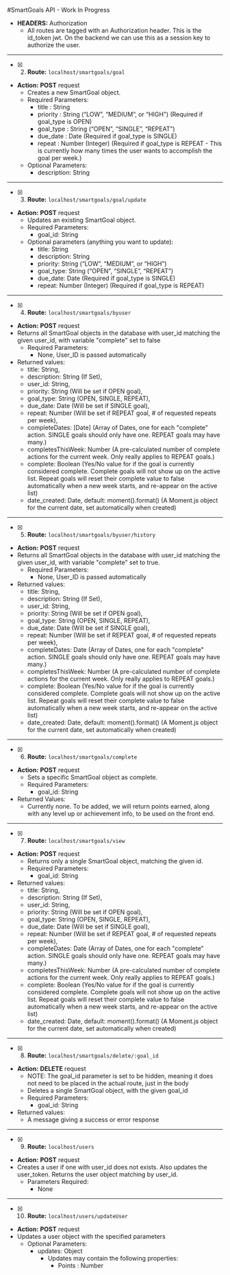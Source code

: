 #SmartGoals API - Work In Progress



* __HEADERS:__ Authorization
	+ All routes are tagged with an Authorization header. This is the id_token jwt. On the backend we can use this as a session key to authorize the user.

-----

- [x] 2. __Route:__ ```localhost/smartgoals/goal```
* __Action:__ __POST__ request
	+ Creates a new SmartGoal object.
	+ Required Parameters:
		- title : String
		- priority : String (“LOW”, “MEDIUM”, or “HIGH”) (Required if goal_type is OPEN)
		- goal_type : String (“OPEN”, “SINGLE”, “REPEAT”)
		- due_date : Date (Required if goal_type is SINGLE)
		- repeat : Number (Integer) (Required if goal_type is REPEAT - This is currently how many times the user wants to accomplish the goal per week.)
	+ Optional Parameters:
		- description: String


-----


- [x] 3. __Route:__ ```localhost/smartgoals/goal/update```
* __Action:__ __POST__ request
	+ Updates an existing SmartGoal object.
	+ Required Parameters:
		- goal_id: String
	+ Optional parameters (anything you want to update):
		- title: String
		- description: String
		- priority: String (“LOW”, “MEDIUM”, or “HIGH”)
		- goal_type: String (“OPEN”, “SINGLE”, “REPEAT”)
		- due_date: Date (Required if goal_type is SINGLE)
		- repeat: Number (Integer) (Required if goal_type is REPEAT)


-----


- [x] 4. __Route:__ ```localhost/smartgoals/byuser```
* __Action:__ __POST__ request
* Returns all SmartGoal objects in the database with user_id matching the given user_id, with variable "complete" set to false
	+ Required Parameters:
		- None, User_ID is passed automatically
* Returned values:
	+ title: String,
  + description: String (If Set),
  + user_id: String,
  + priority: String (Will be set if OPEN goal),
  + goal_type: String (OPEN, SINGLE, REPEAT),
  + due_date: Date (Will be set if SINGLE goal),
  + repeat: Number (Will be set if REPEAT goal, # of requested repeats per week),
  + completeDates: [Date] (Array of Dates, one for each "complete" action. SINGLE goals should only have one. REPEAT goals may have many.)
  + completesThisWeek: Number (A pre-calculated number of complete actions for the current week. Only really applies to REPEAT goals.)
  + complete: Boolean (Yes/No value for if the goal is currently considered complete.  Complete goals will not show up on the active list.  Repeat goals will reset their complete value to false automatically when a new week starts, and re-appear on the active list)
  + date_created: Date, default: moment().format() (A Moment.js object for the current date, set automatically when created)


-----

- [x] 5. __Route:__ ```localhost/smartgoals/byuser/history```
* __Action:__ __POST__ request
* Returns all SmartGoal objects in the database with user_id matching the given user_id, with variable "complete" set to true.
	+ Required Parameters:
		- None, User_ID is passed automatically
* Returned values:
	+ title: String,
  + description: String (If Set),
  + user_id: String,
  + priority: String (Will be set if OPEN goal),
  + goal_type: String (OPEN, SINGLE, REPEAT),
  + due_date: Date (Will be set if SINGLE goal),
  + repeat: Number (Will be set if REPEAT goal, # of requested repeats per week),
  + completeDates: Date (Array of Dates, one for each "complete" action. SINGLE goals should only have one. REPEAT goals may have many.)
  + completesThisWeek: Number (A pre-calculated number of complete actions for the current week. Only really applies to REPEAT goals.)
  + complete: Boolean (Yes/No value for if the goal is currently considered complete.  Complete goals will not show up on the active list.  Repeat goals will reset their complete value to false automatically when a new week starts, and re-appear on the active list)
  + date_created: Date, default: moment().format() (A Moment.js object for the current date, set automatically when created)


-----


- [x] 6. __Route:__ ```localhost/smartgoals/complete```
* __Action:__ __POST__ request
	+ Sets a specific SmartGoal object as complete.
	+ Required Parameters:
		- goal_id: String
* Returned Values:
	+ Currently none.  To be added, we will return points earned, along with any level up or achievement info, to be used on the front end.


-----

- [x] 7. __Route:__ ```localhost/smartgoals/view```
* __Action:__ __POST__ request
	+ Returns only a single SmartGoal object, matching the given id.
	+ Required Parameters:
		- goal_id: String
* Returned values:
	+ title: String,
  + description: String (If Set),
  + user_id: String,
  + priority: String (Will be set if OPEN goal),
  + goal_type: String (OPEN, SINGLE, REPEAT),
  + due_date: Date (Will be set if SINGLE goal),
  + repeat: Number (Will be set if REPEAT goal, # of requested repeats per week),
  + completeDates: Date (Array of Dates, one for each "complete" action. SINGLE goals should only have one. REPEAT goals may have many.)
  + completesThisWeek: Number (A pre-calculated number of complete actions for the current week. Only really applies to REPEAT goals.)
  + complete: Boolean (Yes/No value for if the goal is currently considered complete.  Complete goals will not show up on the active list.  Repeat goals will reset their complete value to false automatically when a new week starts, and re-appear on the active list)
  + date_created: Date, default: moment().format() (A Moment.js object for the current date, set automatically when created)


-----

- [x] 8. __Route:__ ```localhost/smartgoals/delete/:goal_id```
* __Action:__ __DELETE__ request
	+ NOTE: The goal_id parameter is set to be hidden, meaning it does not need to be placed in the actual route, just in the body
	+ Deletes a single SmartGoal object, with the given goal_id
	+ Required Parameters:
		- goal_id: String
* Returned values:
	+ A message giving a success or error response


-----


- [x] 9. __Route:__ ```localhost/users```
* __Action:__ __POST__ request
* Creates a user if one with user_id does not exists. Also updates the user_token. Returns the user object matching by user_id.
	+ Parameters Required:
		- None


-----

- [x] 10. __Route:__ ```localhost/users/updateUser```
* __Action:__ __POST__ request
* Updates a user object with the specified parameters
	+ Optional Parameters:
		- updates: Object
			- Updates may contain the following properties:
				- Points : Number
